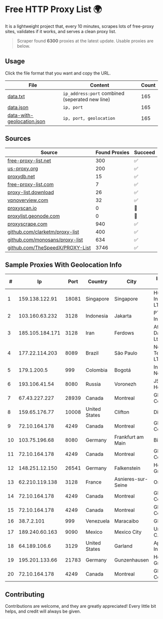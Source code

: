 
# Free HTTP Proxy List 🌍

It is a lightweight project that, every 10 minutes, scrapes lots of free-proxy sites, validates if it works, and serves a clean proxy list.


> Scraper found **6300** proxies at the latest update. Usable proxies are below.

## Usage

Click the file format that you want and copy the URL.


|File|Content|Count|
|----|-------|-----|
|[data.txt](https://raw.githubusercontent.com/themiralay/Proxy-List-World/master/data.txt)|`ip_address:port` combined (seperated new line)|165|
|[data.json](https://raw.githubusercontent.com/themiralay/Proxy-List-World/master/data.json)|`ip, port`|165|
|[data-with-geolocation.json](https://raw.githubusercontent.com/themiralay/Proxy-List-World/master/data-with-geolocation.json)|`ip, port, geolocation`|165|

## Sources

|Source|Found Proxies|Succeed|
|------|-------------|-------|
|[free-proxy-list.net](https://free-proxy-list.net)|300|✅|
|[us-proxy.org](https://www.us-proxy.org)|200|✅|
|[proxydb.net](http://proxydb.net)|15|✅|
|[free-proxy-list.com](https://free-proxy-list.com/?page=&port=&type%5B%5D=http&type%5B%5D=https&up_time=0&search=Search)|7|✅|
|[proxy-list.download](https://www.proxy-list.download/HTTP)|26|✅|
|[vpnoverview.com](https://vpnoverview.com/privacy/anonymous-browsing/free-proxy-servers)|32|✅|
|[proxyscan.io](https://www.proxyscan.io)|0|🚫|
|[proxylist.geonode.com](https://proxylist.geonode.com/api/proxy-list?limit=300&page=1&sort_by=lastChecked&sort_type=desc&protocols=http,https)|0|🚫|
|[proxyscrape.com](https://api.proxyscrape.com/v2/?request=displayproxies&protocol=http&timeout=10000&country=all&ssl=all&anonymity=all)|940|✅|
|[github.com/clarketm/proxy-list](https://raw.githubusercontent.com/clarketm/proxy-list/master/proxy-list-raw.txt)|400|✅|
|[github.com/monosans/proxy-list](https://raw.githubusercontent.com/monosans/proxy-list/main/proxies/http.txt)|634|✅|
|[github.com/TheSpeedX/PROXY-List](https://raw.githubusercontent.com/TheSpeedX/PROXY-List/master/http.txt)|3746|✅|


## Sample Proxies With Geolocation Info

|#|Ip|Port|Country|City|Internet Service Provider|
|-|--|----|-------|----|-------------------------|
|1|159.138.122.91|18081|Singapore|Singapore|Huawei International Pte. LTD|
|2|103.160.63.232|3128|Indonesia|Jakarta|PT Herza Digital Indonesia|
|3|185.105.184.171|3128|Iran|Ferdows|Afagh Andish Dadeh Pardis Co. Ltd|
|4|177.22.114.203|8089|Brazil|São Paulo|Netvox Telecomunicacoes LTDA|
|5|179.1.200.5|999|Colombia|Bogotá|InterNexa Global Network|
|6|193.106.41.54|8080|Russia|Voronezh|JSC "ER-Telecom Holding"|
|7|67.43.227.227|28939|Canada|Montreal|GloboTech Communications|
|8|159.65.176.77|10008|United States|Clifton|DigitalOcean, LLC|
|9|72.10.164.178|4249|Canada|Montreal|GloboTech Communications|
|10|103.75.196.68|8080|Germany|Frankfurt am Main|BitCommand LLC|
|11|72.10.164.178|4249|Canada|Montreal|GloboTech Communications|
|12|148.251.12.150|26541|Germany|Falkenstein|Hetzner Online GmbH|
|13|62.210.119.138|3128|France|Asnieres-sur-Seine|Online S.A.S.|
|14|72.10.164.178|4249|Canada|Montreal|GloboTech Communications|
|15|72.10.164.178|4249|Canada|Montreal|GloboTech Communications|
|16|38.7.2.101|999|Venezuela|Maracaibo|GIGAPOP, C.A.|
|17|189.240.60.163|9090|Mexico|Mexico City|Uninet S.A. de C.V.|
|18|64.189.106.6|3129|United States|Garland|Apogee Telecom Inc.|
|19|195.201.133.66|21783|Germany|Gunzenhausen|Hetzner Online GmbH|
|20|72.10.164.178|4249|Canada|Montreal|GloboTech Communications|



## Contributing

Contributions are welcome, and they are greatly appreciated! Every
little bit helps, and credit will always be given.


